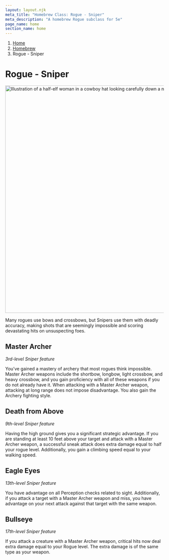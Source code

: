 ```yaml
---
layout: layout.njk
meta_title: "Homebrew Class: Rogue - Sniper"
meta_description: "A homebrew Rogue subclass for 5e"
page_name: home
section_name: home
---
```


<div id="breadcrumbs"></div>

1. [Home](/)
2. [Homebrew](/5e-homebrew/)
3. Rogue - Sniper

# Rogue - Sniper

<img
  src="/images/Rogue-Sniper-Muted.webp"
  srcset="/images/Rogue-Sniper-Muted-720.webp 720w,
          /images/Rogue-Sniper-Muted.webp 1536w"
  sizes="(min-width: 768px) 768px,
         360px"
  alt="Illustration of a half-elf woman in a cowboy hat looking carefully down a notched arrow"
  class="hero"
  height="720" width="720" />

Many rogues use bows and crossbows, but Snipers use them with deadly accuracy, making shots that are seemingly impossible and scoring devastating hits on unsuspecting foes.

## Master Archer

_3rd-level Sniper feature_

You’ve gained a mastery of archery that most rogues think impossible. Master Archer weapons include the shortbow, longbow, light crossbow, and heavy crossbow, and you gain proficiency with all of these weapons if you do not already have it. When attacking with a Master Archer weapon, attacking at long range does not impose disadvantage. You also gain the Archery fighting style.

## Death from Above

_9th-level Sniper feature_

Having the high ground gives you a significant strategic advantage. If you are standing at least 10 feet above your target and attack with a Master Archer weapon, a successful sneak attack does extra damage equal to half your rogue level. Additionally, you gain a climbing speed equal to your walking speed.

## Eagle Eyes

_13th-level Sniper feature_

You have advantage on all Perception checks related to sight. Additionally, if you attack a target with a Master Archer weapon and miss, you have advantage on your next attack against that target with the same weapon.

## Bullseye

_17th-level Sniper feature_

If you attack a creature with a Master Archer weapon, critical hits now deal extra damage equal to your Rogue level. The extra damage is of the same type as your weapon.

